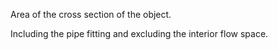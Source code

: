 Area of the cross section of the object.

Including the pipe fitting and excluding the interior flow space.
